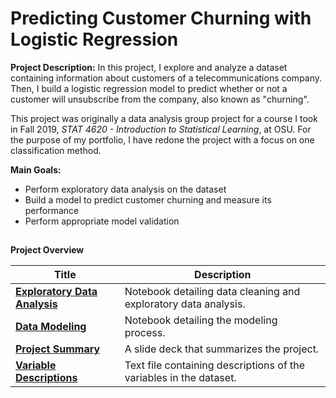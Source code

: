 # Predicting Customer Churning with Logistic Regression

**Project Description:** In this project, I explore and analyze a dataset containing information about customers of a telecommunications company. Then, I build a logistic regression model to predict whether or not a customer will unsubscribe from the company, also known as "churning". 

This project was originally a data analysis group project for a course I took in Fall 2019, *STAT 4620 - Introduction to Statistical Learning*, at OSU. For the purpose of my portfolio, I have redone the project with a focus on one classification method.

**Main Goals:**
- Perform exploratory data analysis on the dataset
- Build a model to predict customer churning and measure its performance
- Perform appropriate model validation

## 

**Project Overview**


| Title | Description | 
| ----- | ----------- | 
| **[Exploratory Data Analysis](https://github.com/johncarlomaula/telco-churn-project/blob/main/telco_eda.md)** | Notebook detailing data cleaning and exploratory data analysis.  |
| **[Data Modeling](https://github.com/johncarlomaula/telco-churn-project/blob/main/telco_model.md)** | Notebook detailing the modeling process. |
| **[Project Summary](https://github.com/johncarlomaula/johncarlomaula.github.io/blob/master/pdf/telco_churn_slides.pdf)** | A slide deck that summarizes the project. |
| **[Variable Descriptions](https://github.com/johncarlomaula/telco-churn-project/blob/main/data/description.txt)** | Text file containing descriptions of the variables in the dataset. |


